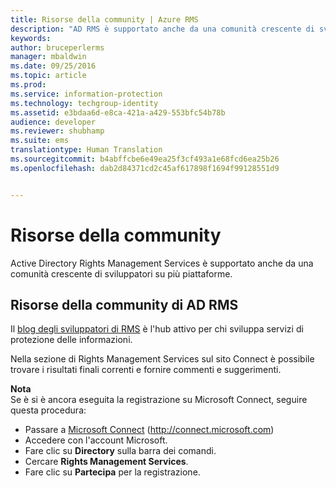 ```yaml
---
title: Risorse della community | Azure RMS
description: "AD RMS è supportato anche da una comunità crescente di sviluppatori su più piattaforme."
keywords: 
author: bruceperlerms
manager: mbaldwin
ms.date: 09/25/2016
ms.topic: article
ms.prod: 
ms.service: information-protection
ms.technology: techgroup-identity
ms.assetid: e3bdaa6d-e8ca-421a-a429-553bfc54b78b
audience: developer
ms.reviewer: shubhamp
ms.suite: ems
translationtype: Human Translation
ms.sourcegitcommit: b4abffcbe6e49ea25f3cf493a1e68fcd6ea25b26
ms.openlocfilehash: dab2d84371cd2c45af617898f1694f99128551d9


---
```


# Risorse della community

Active Directory Rights Management Services è supportato anche da una comunità crescente di sviluppatori su più piattaforme.

## Risorse della community di AD RMS

Il [blog degli sviluppatori di RMS](http://blogs.msdn.com/b/rms/) è l'hub attivo per chi sviluppa servizi di protezione delle informazioni.

Nella sezione di Rights Management Services sul sito Connect è possibile trovare i risultati finali correnti e fornire commenti e suggerimenti.

**Nota**  
Se è si è ancora eseguita la registrazione su Microsoft Connect, seguire questa procedura:

-   Passare a [Microsoft Connect](http://connect.microsoft.com) (http://connect.microsoft.com)
-   Accedere con l'account Microsoft.
-   Fare clic su **Directory** sulla barra dei comandi.
-   Cercare **Rights Management Services**.
-   Fare clic su **Partecipa** per la registrazione.

 

 

 






<!--HONumber=Sep16_HO5-->


